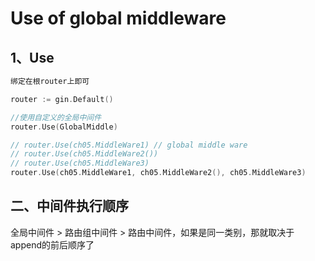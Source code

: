 # Use of global middleware



## 1、Use

```go
绑定在根router上即可

router := gin.Default()

//使用自定义的全局中间件
router.Use(GlobalMiddle)
```



```go
// router.Use(ch05.MiddleWare1) // global middle ware
// router.Use(ch05.MiddleWare2())
// router.Use(ch05.MiddleWare3)
router.Use(ch05.MiddleWare1, ch05.MiddleWare2(), ch05.MiddleWare3)
```



## 二、中间件执行顺序

全局中间件 > 路由组中间件 > 路由中间件，如果是同一类别，那就取决于append的前后顺序了